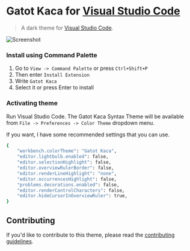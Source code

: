# Gatot Kaca for [Visual Studio Code](http://code.visualstudio.com)

> A dark theme for [Visual Studio Code](http://code.visualstudio.com).

![Screenshot](https://github.com/hafizhmaulanay/gatot-kaca-theme/blob/e4be885510ff18c3cca8f4443ab0e5e11dfeb17a/screenshoot.png)

### Install using Command Palette

1.  Go to `View -> Command Palette` or press `Ctrl+Shift+P`
2.  Then enter `Install Extension`
3.  Write `Gatot Kaca`
4.  Select it or press Enter to install

### Activating theme

Run Visual Studio Code. The Gatot Kaca Syntax Theme will be available from `File -> Preferences -> Color Theme` dropdown menu.

If you want, I have some recommended settings that you can use.

```bash
{
    "workbench.colorTheme": "Gatot Kaca",
    "editor.lightbulb.enabled": false,
    "editor.selectionHighlight": false,
    "editor.overviewRulerBorder": false,
    "editor.renderLineHighlight": "none",
    "editor.occurrencesHighlight": false,
    "problems.decorations.enabled": false,
    "editor.renderControlCharacters": false,
    "editor.hideCursorInOverviewRuler": true,
}
```

## Contributing

If you'd like to contribute to this theme, please read the [contributing guidelines](./.github/CONTRIBUTING.md).
